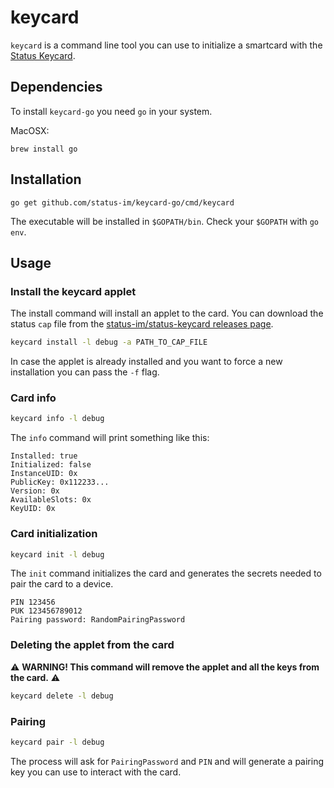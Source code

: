 # keycard

`keycard` is a command line tool you can use to initialize a smartcard with the [Status Keycard](https://github.com/status-im/status-keycard).

## Dependencies

To install `keycard-go` you need `go` in your system.

MacOSX:

`brew install go`

## Installation

`go get github.com/status-im/keycard-go/cmd/keycard`

The executable will be installed in `$GOPATH/bin`.
Check your `$GOPATH` with `go env`.

## Usage

### Install the keycard applet

The install command will install an applet to the card.
You can download the status `cap` file from the [status-im/status-keycard releases page](https://github.com/status-im/status-keycard/releases).

```bash
keycard install -l debug -a PATH_TO_CAP_FILE
```

In case the applet is already installed and you want to force a new installation you can pass the `-f` flag.

### Card info

```bash
keycard info -l debug
```

The `info` command will print something like this:

```
Installed: true
Initialized: false
InstanceUID: 0x
PublicKey: 0x112233...
Version: 0x
AvailableSlots: 0x
KeyUID: 0x
```

### Card initialization


```bash
keycard init -l debug
```

The `init` command initializes the card and generates the secrets needed to pair the card to a device.

```
PIN 123456
PUK 123456789012
Pairing password: RandomPairingPassword
```

### Deleting the applet from the card

:warning: **WARNING! This command will remove the applet and all the keys from the card.** :warning:

```bash
keycard delete -l debug
```

### Pairing

```bash
keycard pair -l debug
```

The process will ask for `PairingPassword` and `PIN` and will generate a pairing key you can use to interact with the card.

